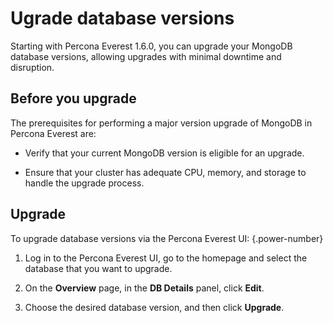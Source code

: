 # Ugrade database versions

Starting with Percona Everest 1.6.0, you can upgrade your MongoDB database versions, allowing upgrades with minimal downtime and disruption.

## Before you upgrade

The prerequisites for performing a major version upgrade of MongoDB in Percona Everest are:

- Verify that your current MongoDB version is eligible for an upgrade.

- Ensure that your cluster has adequate CPU, memory, and storage to handle the upgrade process.

## Upgrade

To upgrade database versions via the Percona Everest UI:
{.power-number}


1. Log in to the Percona Everest UI, go to the homepage and select the database that you want to upgrade. 

2. On the **Overview** page, in the **DB Details** panel, click **Edit**. 

3. Choose the desired database version, and then click **Upgrade**.








